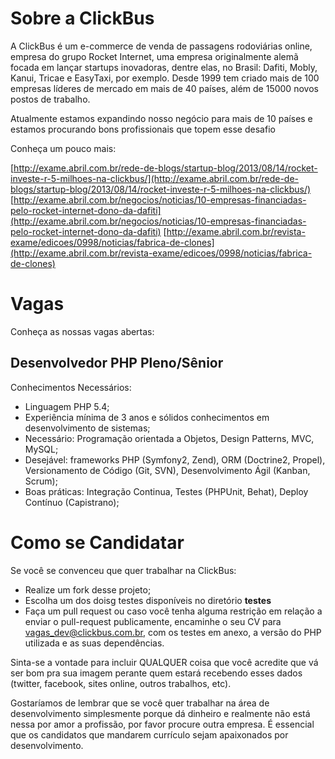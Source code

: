 Sobre a ClickBus
================
A ClickBus é um e-commerce de venda de passagens rodoviárias online, empresa do grupo Rocket Internet, uma empresa originalmente alemã focada em lançar startups inovadoras, dentre elas, no Brasil: Dafiti, Mobly, Kanui, Tricae e EasyTaxi, por exemplo. Desde 1999 tem criado mais de 100 empresas líderes de mercado em mais de 40 países, além de 15000 novos postos de trabalho.

Atualmente estamos expandindo nosso negócio para mais de 10 países e estamos procurando bons profissionais que topem esse desafio

Conheça um pouco mais:

[http://exame.abril.com.br/rede-de-blogs/startup-blog/2013/08/14/rocket-investe-r-5-milhoes-na-clickbus/](http://exame.abril.com.br/rede-de-blogs/startup-blog/2013/08/14/rocket-investe-r-5-milhoes-na-clickbus/) 
[http://exame.abril.com.br/negocios/noticias/10-empresas-financiadas-pelo-rocket-internet-dono-da-dafiti](http://exame.abril.com.br/negocios/noticias/10-empresas-financiadas-pelo-rocket-internet-dono-da-dafiti)
[http://exame.abril.com.br/revista-exame/edicoes/0998/noticias/fabrica-de-clones](http://exame.abril.com.br/revista-exame/edicoes/0998/noticias/fabrica-de-clones)

Vagas
==============================
Conheça as nossas vagas abertas:

Desenvolvedor PHP Pleno/Sênior
------------------------------

Conhecimentos Necessários:

* Linguagem PHP 5.4;
* Experiência mínima de 3 anos e sólidos conhecimentos em desenvolvimento de sistemas;
* Necessário: Programação orientada a Objetos, Design Patterns, MVC, MySQL; 
* Desejável: frameworks PHP (Symfony2, Zend), ORM (Doctrine2, Propel), Versionamento de Código (Git, SVN), Desenvolvimento Ágil (Kanban, Scrum);
* Boas práticas: Integração Continua, Testes (PHPUnit, Behat), Deploy Contínuo (Capistrano);


Como se Candidatar
==================

Se você se convenceu que quer trabalhar na ClickBus:

* Realize um fork desse projeto;
* Escolha um dos doisg testes disponíveis no diretório **testes**
* Faça um pull request ou caso você tenha alguma restrição em relação a enviar o pull-request publicamente, encaminhe o seu CV para [vagas_dev@clickbus.com.br](mailto:vagas_dev@clickbus.com.br), com os testes em anexo, a versão do PHP utilizada e as suas dependências.

Sinta-se a vontade para incluir QUALQUER coisa que você acredite que
vá ser bom pra sua imagem perante quem estará recebendo esses dados (twitter,
facebook, sites online, outros trabalhos, etc).

Gostaríamos de lembrar que se você quer trabalhar na área de desenvolvimento
simplesmente porque dá dinheiro e realmente não está nessa por amor a
profissão, por favor procure outra empresa. É essencial que os candidatos que
mandarem currículo sejam apaixonados por desenvolvimento.
